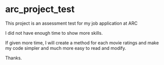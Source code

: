 # arc_project_test

This project is an assessment test for my job application at ARC

I did not have enough time to show more skills.

If given more time, I will create a method for each movie ratings and make my code simpler and much more easy to read and modify.

Thanks.
